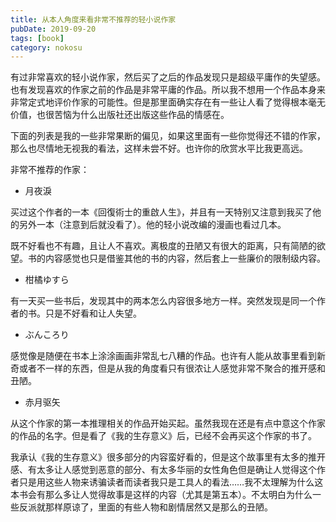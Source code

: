 ```yaml
---
title: 从本人角度来看非常不推荐的轻小说作家
pubDate: 2019-09-20
tags: [book]
category: nokosu
---
```


有过非常喜欢的轻小说作家，然后买了之后的作品发现只是超级平庸作的失望感。也有发现喜欢的作家之前的作品是非常平庸的作品。所以我不想用一个作品本身来非常定式地评价作家的可能性。但是那里面确实存在有一些让人看了觉得根本毫无价值，也很苦恼为什么出版社还出版这些作品的情感在。

下面的列表是我的一些非常果断的偏见，如果这里面有一些你觉得还不错的作家，那么也尽情地无视我的看法，这样未尝不好。也许你的欣赏水平比我更高远。

非常不推荐的作家：

- 月夜淚

买过这个作者的一本《回復術士的重啟人生》，并且有一天特别又注意到我买了他的另外一本（注意到后就没看了）。他的轻小说改编的漫画也看过几本。

既不好看也不有趣，且让人不喜欢。离极度的丑陋又有很大的距离，只有简陋的欲望。书的内容感觉也只是借鉴其他的书的内容，然后套上一些廉价的限制级内容。

- 柑橘ゆすら

有一天买一些书后，发现其中的两本怎么内容很多地方一样。突然发现是同一个作者的书。只是不好看和让人失望。

- ぶんころり

感觉像是随便在书本上涂涂画画非常乱七八糟的作品。也许有人能从故事里看到新奇或者不一样的东西，但是从我的角度看只有很浓让人感觉非常不聚合的推开感和丑陋。

- 赤月驱矢

从这个作家的第一本推理相关的作品开始买起。虽然我现在还是有点中意这个作家的作品的名字。但是看了《我的生存意义》后，已经不会再买这个作家的书了。

我承认《我的生存意义》很多部分的内容蛮好看的，但是这个故事里有太多的推开感、有太多让人感觉到恶意的部分、有太多华丽的女性角色但是确让人觉得这个作者只是用这些人物来诱骗读者而读者我只是工具人的看法……我不太理解为什么这本书会有那么多让人觉得故事是这样的内容（尤其是第五本）。不太明白为什么一些反派就那样原谅了，里面的有些人物和剧情居然又是那么的丑陋。
